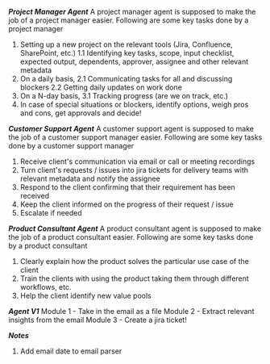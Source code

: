 ***Project Manager Agent***
A project manager agent is supposed to make the job of a project manager easier. Following are some key tasks done by a project
manager
1. Setting up a new project on the relevant tools (Jira, Confluence, SharePoint, etc.)
    1.1 Identifying key tasks, scope, input checklist, expected output, dependents, approver, assignee and other relevant metadata
2. On a daily basis,
    2.1 Communicating tasks for all and discussing blockers
    2.2 Getting daily updates on work done
3. On a N-day basis,
    3.1 Tracking progress (are we on track, etc.)
4. In case of special situations or blockers, identify options, weigh pros and cons, get approvals and decide!

***Customer Support Agent***
A customer support agent is supposed to make the job of a customer support manager easier. Following are some key tasks done by a customer support manager
1. Receive client's communication via email or call or meeting recordings
2. Turn client's requests / issues into jira tickets for delivery teams with relevant metadata and notify the assignee
3. Respond to the client confirming that their requirement has been received
4. Keep the client informed on the progress of their request / issue
5. Escalate if needed

***Product Consultant Agent***
A product consultant agent is supposed to make the job of a product consultant easier. Following are some key tasks done by a product consultant
1. Clearly explain how the product solves the particular use case of the client
2. Train the clients with using the product taking them through different workflows, etc.
3. Help the client identify new value pools

***Agent V1***
Module 1 - Take in the email as a file
Module 2 - Extract relevant insights from the email
Module 3 - Create a jira ticket!

***Notes***
1. Add email date to email parser
